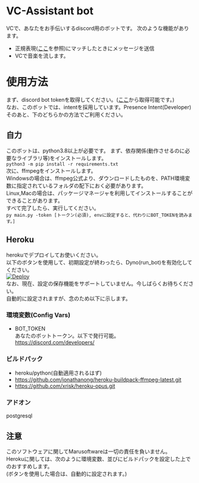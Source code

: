 
# VC-Assistant bot

VCで、あなたをお手伝いするdiscord用のボットです。
次のような機能があります。
- 正規表現([ここ](https://docs.python.org/ja/3/library/re.html#regular-expression-syntax)を参照)にマッチしたときにメッセージを送信
- VCで音楽を流します。   
# 使用方法
まず、discord bot tokenを取得してください。([ここ](https://discord.com/developers/)から取得可能です。)    
なお、このボットでは、intentを採用しています。Presence Intent(Developer)
そのあと、下のどちらかの方法でご利用ください。
## 自力
このボットは、python3.8以上が必要です。
まず、依存関係(動作させるのに必要なライブラリ等)をインストールします。   
`python3 -m pip install -r requirements.txt`   
次に、ffmpegをインストールします。   
Windowsの場合は、ffmpeg公式より、ダウンロードしたものを、PATH環境変数に指定されているフォルダの配下におく必要があります。   
Linux,Macの場合は、パッケージマネージャを利用してインストールすることができることがあります。    
すべて完了したら、実行してください。   
`py main.py -token [トークン(必須), envに設定すると、代わりにBOT_TOKENを読みます。]`   
## Heroku
herokuでデプロイしてお使いください。   
以下のボタンを使用して、初期設定が終わったら、Dyno(run_bot)を有効化してください。   
[![Deploy](https://www.herokucdn.com/deploy/button.svg)](https://heroku.com/deploy)   
なお、現在、設定の保存機能をサポートしていません。今しばらくお待ちください。   
自動的に設定されますが、念のため以下に示します。   
### 環境変数(Config Vars)
- BOT_TOKEN   
あなたのボットトークン。以下で発行可能。   
https://discord.com/developers/
### ビルドパック
- heroku/python(自動適用されるはず)
- https://github.com/jonathanong/heroku-buildpack-ffmpeg-latest.git
- https://github.com/xrisk/heroku-opus.git   
### アドオン
postgresql   
## 注意
このソフトウェアに関してMarusoftwareは一切の責任を負いません。   
Herokuに関しては、次のように環境変数、並びにビルドパックを設定した上でのおすすめします。   
(ボタンを使用した場合は、自動的に設定されます。)   